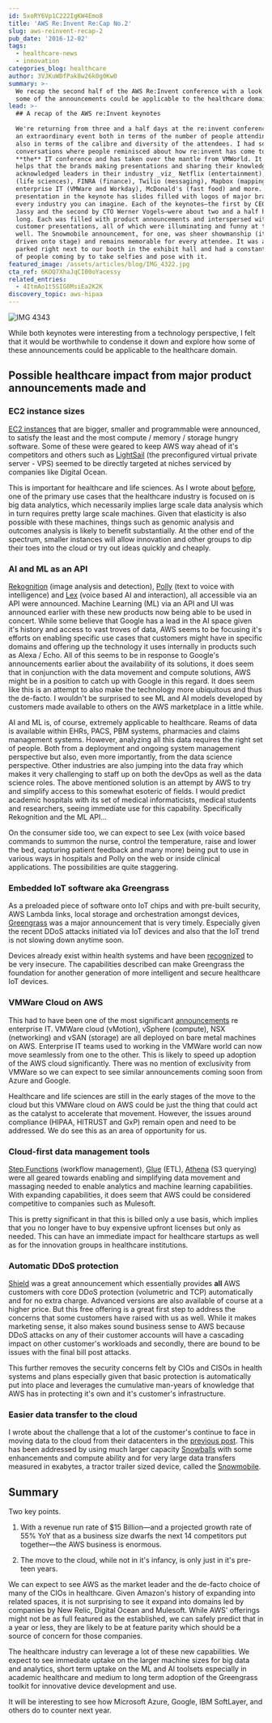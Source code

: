```yaml
---
id: 5xoRY6Vp1C222IgKW4Emo8
title: 'AWS Re:Invent Re:Cap No.2'
slug: aws-reinvent-recap-2
pub_date: '2016-12-02'
tags:
  - healthcare-news
  - innovation
categories_blog: healthcare
author: 3VJKuWDfPak8w26k0g0Kw0
summary: >-
  We recap the second half of the AWS Re:Invent conference with a look at how
  some of the announcements could be applicable to the healthcare domain.
lead: >-
  ## A recap of the AWS re:Invent keynotes
      
  We're returning from three and a half days at the re:invent conference. It was
  an extraordinary event both in terms of the number of people attending but
  also in terms of the calibre and diversity of the attendees. I had some
  conversations where people reminisced about how re:invent has come to be
  **the** IT conference and has taken over the mantle from VMWorld. It also
  helps that the brands making presentations and sharing their knowledge are
  acknowledged leaders in their industry _viz_ Netflix (entertainment), Merck
  (life sciences), FINRA (finance), Twilio (messaging), Mapbox (mapping),
  enterprise IT (VMWare and Workday), McDonald's (fast food) and more. Every
  presentation in the keynote has slides filled with logos of major brands in
  every industry you can imagine. Each of the keynotes—the first by CEO Andy
  Jassy and the second by CTO Werner Vogels—were about two and a half hours
  long. Each was filled with product announcements and interspersed with
  customer presentations, all of which were illuminating and funny at times as
  well. The Snowmobile announcement, for one, was sheer showmanship (it was
  driven onto stage) and remains memorable for every attendee. It was also
  parked right next to our booth in the exhibit hall and had a constant stream
  of people coming by to take selfies and pose with it.
featured_image: /assets/articles/blog/IMG_4322.jpg
cta_ref: 6KOQ7XhaJqCI00oYacessy
related_entries:
  - 4ItmAo1t5SIG8MsiEa2K2K
discovery_topic: aws-hipaa
---
```

![IMG 4343](/assets/articles/blog/IMG_4343.jpg)

While both keynotes were interesting from a technology perspective, I felt that it would be worthwhile to condense it down and explore how some of these announcements could be applicable to the healthcare domain.

## Possible healthcare impact from major product announcements made and 

### EC2 instance sizes

[EC2 instances][3] that are bigger, smaller and programmable were announced, to satisfy the least and the most compute / memory / storage hungry software. Some of these were geared to keep AWS way ahead of it's competitors and others such as [LightSail][4] (the preconfigured virtual private server - VPS) seemed to be directly targeted at niches serviced by companies like Digital Ocean. 

This is important for healthcare and life sciences. As I wrote about [before][5], one of the primary use cases that the healthcare industry is focused on is big data analytics, which necessarily implies large scale data analysis which in turn requires pretty large scale machines. Given that elasticity is also possible with these machines, things such as genomic analysis and outcomes analysis is likely to benefit substantially. At the other end of the spectrum, smaller instances will allow innovation and other groups to dip their toes into the cloud or try out ideas quickly and cheaply.

### AI and ML as an API

[Rekognition][6] (image analysis and detection), [Polly][7] (text to voice with intelligence) and [Lex][8] (voice based AI and interaction), all accessible via an API were announced. Machine Learning (ML) via an API and UI was announced earlier with these new products now being able to be used in concert. While some believe that Google has a lead in the AI space given it's history and access to vast troves of data, AWS seems to be focusing it's efforts on enabling specific use cases that customers might have in specific domains and offering up the technology it uses internally in products such as Alexa / Echo. All of this seems to be in response to Google's announcements earlier about the availability of its solutions, it does seem that in conjunction with the data movement and compute solutions, AWS might be in a position to catch up with Google in this regard. It does seem like this is an attempt to also make the technology more ubiquitous and thus the de-facto. I wouldn't be surprised to see ML and AI models developed by customers made available to others on the AWS marketplace in a little while. 

AI and ML is, of course, extremely applicable to healthcare. Reams of data is available within EHRs, PACS, PBM systems, pharmacies and claims management systems. However, analyzing all this data requires the right set of people. Both from a deployment and ongoing system management perspective but also, even more importantly, from the data science perspective. Other industries are also jumping into the data fray which makes it very challenging to staff up on both the devOps as well as the data science roles. The above mentioned solution is an attempt by AWS to try and simplify access to this somewhat esoteric of fields. I would predict academic hospitals with its set of medical informaticists, medical students and researchers, seeing immediate use for this capability. Specifically Rekognition and the ML API...

On the consumer side too, we can expect to see Lex (with voice based commands to summon the nurse, control the temperature, raise and lower the bed, capturing patient feedback and many more) being put to use in various ways in hospitals and Polly on the web or inside clinical applications. The possibilities are quite staggering.

### Embedded IoT software aka Greengrass

As a preloaded piece of software onto IoT chips and with pre-built security, AWS Lambda links, local storage and orchestration amongst devices, [Greengrass][9] was a major announcement that is very timely. Especially given the recent DDoS attacks initiated via IoT devices and also that the IoT trend is not slowing down anytime soon. 

Devices already exist within health systems and have been [recognized][10] to be very insecure. The capabilities described can make Greengrass the foundation for another generation of more intelligent and secure healthcare IoT devices.

### VMWare Cloud on AWS

This had to have been one of the most significant [announcements][11] re enterprise IT. VMWare cloud (vMotion), vSphere (compute), NSX (networking) and vSAN (storage) are all deployed on bare metal machines on AWS. Enterprise IT teams used to working in the VMWare world can now move seamlessly from one to the other. This is likely to speed up adoption of the AWS cloud significantly. There was no mention of exclusivity from VMWare so we can expect to see similar announcements coming soon from Azure and Google.

Healthcare and life sciences are still in the early stages of the move to the cloud but this VMWare cloud on AWS could be just the thing that could act as the catalyst to accelerate that movement. However, the issues around compliance (HIPAA, HITRUST and GxP) remain open and need to be addressed. We do see this as an area of opportunity for us.

### Cloud-first data management tools

[Step Functions][12] (workflow management), [Glue][13] (ETL), [Athena][14] (S3 querying) were all geared towards enabling and simplifying data movement and massaging needed to enable analytics and machine learning capabilities. With expanding capabilities, it does seem that AWS could be considered competitive to companies such as Mulesoft. 

This is pretty significant in that this is billed only a use basis, which implies that you no longer have to buy expensive upfront licenses but only as needed. This can have an immediate impact for healthcare startups as well as for the innovation groups in healthcare institutions.

### Automatic DDoS protection

[Shield][15] was a great announcement which essentially provides **all** AWS customers with core DDoS protection (volumetric and TCP) automatically and for no extra charge. Advanced versions are also available of course at a higher price. But this free offering is a great first step to address the concerns that some customers have raised with us as well. While it makes marketing sense, it also makes sound business sense to AWS because DDoS attacks on any of their customer accounts will have a cascading impact on other customer's workloads and secondly, there are bound to be issues with the final bill post attacks. 

This further removes the security concerns felt by CIOs and CISOs in health systems and plans especially given that basic protection is automatically put into place and leverages the cumulative man-years of knowledge that AWS has in protecting it's own and it's customer's infrastructure.

### Easier data transfer to the cloud

I wrote about the challenge that a lot of the customer's continue to face in moving data to the cloud from their datacenters in the [previous post][5]. This has been addressed by using much larger capacity [Snowballs][16] with some enhancements and compute ability and for very large data transfers measured in exabytes, a tractor trailer sized device, called the [Snowmobile][17].

## Summary

Two key points.

1. With a revenue run rate of $15 Billion—and a projected growth rate of 55% YoY that as a business size dwarfs the next 14 competitors put together—the AWS business is enormous.

2. The move to the cloud, while not in it's infancy, is only just in it's pre-teen years.

We can expect to see AWS as the market leader and the de-facto choice of many of the CIOs in healthcare. Given Amazon's history of expanding into related spaces, it is not surprising to see it expand into domains led by companies by New Relic, Digital Ocean and Mulesoft. While AWS' offerings might not be as full featured as the established, we can safely predict that in a year or less, they are likely to be at feature parity which should be a source of concern for those companies.

The healthcare industry can leverage a lot of these new capabilities. We expect to see immediate uptake on the larger machine sizes for big data and analytics, short term uptake on the ML and AI toolsets especially in academic healthcare and medium to long term adoption of the Greengrass toolkit for innovative device development and use. 

It will be interesting to see how Microsoft Azure, Google, IBM SoftLayer, and others do to counter next year.

[3]: https://aws.amazon.com/ec2/instance-types/
[4]: https://amazonlightsail.com/
[5]: https://datica.com/blog/aws-reinvent-recap-1/
[6]: https://aws.amazon.com/rekognition/
[7]: https://aws.amazon.com/polly/
[8]: https://aws.amazon.com/lex/
[9]: https://aws.amazon.com/about-aws/whats-new/2016/11/announcing-aws-greengrass-now-in-limited-preview/
[10]: http://www.darkreading.com/iot/medical-device-security-gets-intensive-care/d/d-id/1323989
[11]: https://www.vmware.com/cloud-services/vmware-cloud-aws.html
[12]: https://aws.amazon.com/step-functions/
[13]: https://aws.amazon.com/glue/
[14]: https://aws.amazon.com/blogs/aws/amazon-athena-interactive-sql-queries-for-data-in-amazon-s3/
[15]: https://aws.amazon.com/shield/
[16]: https://techcrunch.com/2016/11/30/snowballedge/
[17]: https://aws.amazon.com/snowmobile/
  